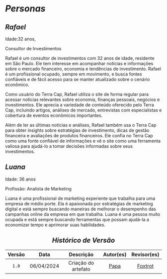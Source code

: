 # <a>*Personas*</a>

## <a>*Rafael*</a>


 Idade:32 anos,  


 Consultor de Investimentos

 Rafael é um consultor de investimentos com 32 anos de idade, residente em São Paulo. Ele tem interesse em acompanhar notícias e informações sobre o mercado financeiro, economia e tendências de investimento. Rafael é um profissional ocupado, sempre em movimento, e busca fontes confiáveis e de fácil acesso para se manter atualizado sobre o cenário econômico.

Como usuário do Terra Cap, Rafael utiliza o site de forma regular para acessar notícias relevantes sobre economia, finanças pessoais, negócios e investimentos. Ele aprecia a variedade de conteúdo oferecido pelo Terra Cap, incluindo artigos, análises de mercado, entrevistas com especialistas e cobertura de eventos econômicos importantes. 

 Além de ler as últimas notícias e análises, Rafael também usa o Terra Cap para obter insights sobre estratégias de investimento, dicas de gestão financeira e avaliações de produtos financeiros. Ele confia no Terra Cap como uma fonte confiável de informações e vê o site como uma ferramenta valiosa para ajudá-lo a tomar decisões informadas sobre seus investimentos.

## <a>*Luana*</a>


 Idade: 36 anos

 Profissão: Analista de Marketing

 Luana é uma profissional de marketing experiente que trabalha para uma empresa de médio porte. Ela é apaixonada por estratégias de marketing digital e está sempre buscando maneiras de melhorar o desempenho das campanhas online da empresa em que trabalha. Luana é uma pessoa muito ocupada e está sempre buscando ferramentas que possam ajudá-la a economizar tempo e aprimorar suas habilidades.

<center>

## <a>*Histórico de Versão*</a>

| Versão |    Data    |      Descrição      |            Autor(es)            |              Revisor(es)              |
| :----: | :--------: | :-----------------: | :-----------------------------: | :-----------------------------------: |
| `1.0`  | 06/04/2024 | Criação do artefato | [Papa](../../Subgrupos/Papa.md) | [Foxtrot](../../Subgrupos/Foxtrot.md) |
</center>